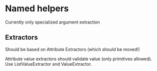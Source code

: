 # Named helpers

Currently only specialized argument extraction

## Extractors

Should be based on Attribute Extractors (which should be moved!)

Attribute value extractors should validate value (only primitives allowed).
Use ListValueExtractor and ValueExtractor.

